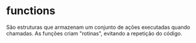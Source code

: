 # functions

São estruturas que armazenam um conjunto de ações executadas quando chamadas. As funções criam "rotinas", evitando a repetição do código.